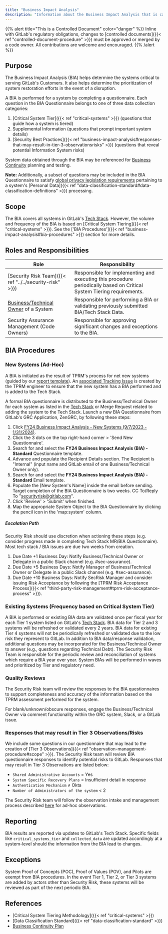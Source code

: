 ```yaml
---
title: "Business Impact Analysis"
description: "Information about the Business Impact Analysis that is carried out periodically by the Security Risk Team"
---
```


{{% alert title="This is a Controlled Document" color="danger" %}}
Inline with GitLab's regulatory obligations, changes to [controlled documents]({{< ref "controlled-document-procedure" >}}) must be approved or merged by a code owner. All contributions are welcome and encouraged.
{{% /alert %}}

## Purpose

The Business Impact Analysis (BIA) helps determine the systems critical to serving GitLab's Customers. It also helps determine the prioritization of system restoration efforts in the event of a disruption.

A BIA is performed for a system by completing a questionnaire. Each question in the BIA Questionnaire belongs to one of three data collection categories:

1. [Critical System Tier]({{< ref "critical-systems" >}}) (questions that guide how a system is tiered)
1. Supplemental Information (questions that prompt important system details)
1. [Security Best Practices]({{< ref "business-impact-analysis#responses-that-may-result-in-tier-3-observationsrisks" >}}) (questions that reveal potential Information System risks)

System data obtained through the BIA may be referenced for [Business Continuity](https://about.gitlab.com/handbook/business-technology/gitlab-business-continuity-plan/) planning and testing.

**Note:** Additionally, a subset of questions may be included in the BIA Questionnaire to satisfy [global privacy legislation requirements](https://about.gitlab.com/handbook/legal/privacy/privacy-laws.html#gdpr) pertaining to a system's [Personal Data]({{< ref "data-classification-standard#data-classification-definitions" >}}) processing.

## Scope

The BIA covers all systems in GitLab's [Tech Stack](https://about.gitlab.com/handbook/business-technology/tech-stack-applications/). However, the volume and frequency of the BIA is based on [Critical System Tiering]({{< ref "critical-systems" >}}). See the ['BIA Procedures']({{< ref "business-impact-analysis#bia-procedures" >}}) section for more details.

## Roles and Responsibilities

|Role|Responsibility|
|----------|------------------------------|
| [Security Risk Team]({{< ref "../../security-risk" >}}) |Responsible for implementing and executing this procedure periodically based on Critical System Tiering requirements. |
| [Business/Technical Owner](https://about.gitlab.com/handbook/business-technology/tech-stack-applications/#tech-stack-definitions) of a System | Responsible for performing a BIA or validating previously submitted BIA/Tech Stack Data. |
| Security Assurance Management (Code Owners)|Responsible for approving significant changes and exceptions to the BIA. |

## BIA Procedures

### New Systems (Ad-Hoc)

A BIA is initiated as the result of TPRM's process for net new systems (guided by our [report template](https://gitlab.com/gitlab-com/gl-security/security-assurance/security-risk-team/third-party-vendor-security-management/-/blob/master/.gitlab/issue_templates/TPRM%20Assessment%20Report%20Template.md)). An [associated Tracking Issue](https://gitlab.com/gitlab-com/gl-security/security-assurance/security-risk-team/third-party-vendor-security-management/-/blob/master/.gitlab/issue_templates/New%20System%20-%20TS%20Add%20and%20BIA%20Tracking.md) is created by the TPRM engineer to ensure that the new system has a BIA performed and is added to the Tech Stack.

A formal BIA questionnaire is distributed to the Business/Technical Owner for each system as listed in the [Tech Stack](https://gitlab.com/gitlab-com/www-gitlab-com/-/blob/master/data/tech_stack.yml) or Merge Request related to adding the system to the Tech Stack. Launch a new BIA Questionnaire from GitLab's GRC Application, ZenGRC, by following these steps:

1. Click [FY24 Business Impact Analysis - New Systems (9/7/2023 - 1/31/2024)](https://gitlab.zengrc.com/sor/info/Project/109/info).
1. Click the 3 dots on the top right-hand corner > 'Send New Questionnaire'.
1. Search for and select the **FY24 Business Impact Analysis (BIA) - Standard** Questionnaire template.
1. Advance and populate the Recipient Details section. The Recipient is "Internal" (input name and GitLab email of one Business/Technical Owner only).
1. Search for and select the **FY24 Business Impact Analysis (BIA) - Standard** Email template.
1. Populate the [New System's Name] inside the email before sending. Target completion of the BIA Questionnaire is two weeks.  CC To/Reply To "securityrisk@gitlab.com".
1. Click 'Review' > 'Submit' when finished.
1. Map the appropriate System Object to the BIA Questionnaire by clicking the pencil icon in the 'map:system' column.

##### Escalation Path

Security Risk should use discretion when actioning these steps (e.g. consider progress made in completing Tech Stack MR/BIA Questionnaire). Most tech stack / BIA issues are due two weeks from creation.

1. Due Date +1 Business Day: Notify Business/Technical Owner or Delegate in a public Slack channel (e.g. #sec-assurance).
1. Due Date +5 Business Days: Notify Manager of Business/Technical Owner or Delegate in a public Slack channel (e.g. #sec-assurance).
1. Due Date +10 Business Days: Notify SecRisk Manager and consider issuing Risk Acceptance by following the [TPRM Risk Acceptance Process]({{< ref "third-party-risk-management#tprm-risk-acceptance-process" >}}).

### Existing Systems (Frequency based on Critical System Tier)

A BIA is performed or existing BIA data are validated once per fiscal year for each Tier 1 system listed on GitLab's [Tech Stack](https://gitlab.com/gitlab-com/www-gitlab-com/-/blob/master/data/tech_stack.yml). BIA data for Tier 2 and 3 systems will be refreshed or validated every 2 years. BIA data for existing Tier 4 systems will not be periodically refreshed or validated due to the low risk they represent to GitLab. In addition to BIA data/response validation, additional questions may be incorporated for the Business/Technical Owner to answer (e.g., questions regarding Technical Debt). The Security Risk Team is responsible for the periodic review and reconciliation of systems which require a BIA year over year. System BIAs will be performed in waves and prioritized by Tier and regulatory need.

### Quality Reviews

The Security Risk team will review the responses to the BIA questionnaires to support completeness and accuracy of the information based on the TPRM assessment performed for the system.

For blank/unknown/obscure responses, engage the Business/Technical Owner via comment functionality within the GRC system, Slack, or a GitLab issue.

### Responses that may result in Tier 3 Observations/Risks

We include some questions in our questionnaire that may lead to the creation of [Tier 3 Observations]({{< ref "observation-management-procedure#scope" >}}). The Security Risk team will review BIA questionnaire responses to identify potential risks to GitLab. Responses that may result in Tier 3 Observations are listed below:

- `Shared Administrative Accounts` = Yes
- `System Specific Recovery Plans` = Insufficient detail in response
- `Authentication Mechanism` ≠ Okta
- `Number of Administrators of the system` < 2

The Security Risk team will follow the observation intake and management process described [here](https://gitlab.com/gitlab-com/gl-security/security-assurance/observation-management/-/blob/master/runbooks/1_Observation%20Intake%20and%20Management.md) for ad-hoc observations.

## Reporting

BIA results are reported via updates to GitLab's Tech Stack. Specific fields like `critical_systems_tier` and `collected_data` are updated accordingly at a system-level should the information from the BIA lead to changes.

## Exceptions

System Proof of Concepts (POC), Proof of Values (POV), and Pilots are exempt from BIA procedures. In the event Tier 1, Tier 2, or Tier 3 systems are added by actors other than Security Risk, these systems will be reviewed as part of the next periodic BIA.

## References

- [Critical System Tiering Methodology]({{< ref "critical-systems" >}})
- [Data Classification Standard]({{< ref "data-classification-standard" >}})
- [Business Continuity Plan](https://about.gitlab.com/handbook/business-technology/gitlab-business-continuity-plan/)
